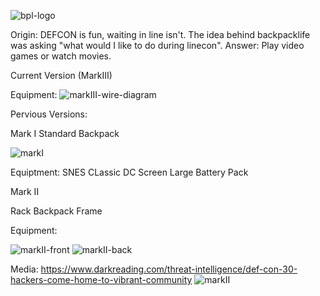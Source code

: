 ![bpl-logo](https://github.com/b6lindsley/backpacklife/blob/main/Photos/bpl-logo-git.png)

Origin:
DEFCON is fun, waiting in line isn't. The idea behind backpacklife was asking "what would I like to do during linecon". Answer: Play video games or watch movies.  

Current Version (MarkIII)

 Equipment:
![markIII-wire-diagram](https://github.com/b6lindsley/backpacklife/blob/main/Photos/BACKPACKLIFE%20(1).jpeg)

Pervious Versions:

Mark I
Standard Backpack

![markI](https://github.com/b6lindsley/backpacklife/blob/main/Photos/markI.jpg)

Equiptment:
SNES CLassic
DC Screen
Large Battery Pack

Mark II

Rack Backpack Frame

Equipment:

![markII-front](https://github.com/b6lindsley/backpacklife/blob/main/Photos/MarkII-Front.jpg)
![markII-back](https://github.com/b6lindsley/backpacklife/blob/main/Photos/markII-back.jpg)

Media:
https://www.darkreading.com/threat-intelligence/def-con-30-hackers-come-home-to-vibrant-community
![markII](https://github.com/b6lindsley/backpacklife/blob/main/Photos/brad_lindsley_line_con_bag.jpg)
